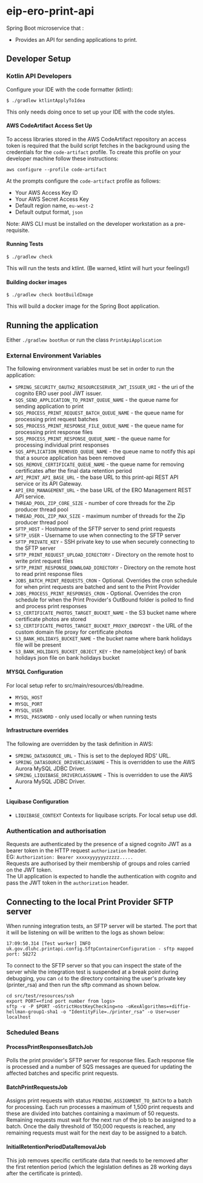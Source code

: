 # eip-ero-print-api
Spring Boot microservice that :
- Provides an API for sending applications to print.

## Developer Setup
### Kotlin API Developers

Configure your IDE with the code formatter (ktlint):
```
$ ./gradlew ktlintApplyToIdea
```
This only needs doing once to set up your IDE with the code styles.

#### AWS CodeArtifact Access Set Up

To access libraries stored in the AWS CodeArtifact repository an access token is required that the build script fetches
in the background using the credentials for the `code-artifact` profile. To create this profile on your developer
machine follow these instructions:

```shell
aws configure --profile code-artifact
```

At the prompts configure the `code-artifact` profile as follows:
* Your AWS Access Key ID
* Your AWS Secret Access Key
* Default region name, `eu-west-2`
* Default output format, `json`

Note: AWS CLI must be installed on the developer workstation as a pre-requisite.

#### Running Tests
```
$ ./gradlew check
```
This will run the tests and ktlint. (Be warned, ktlint will hurt your feelings!)

#### Building docker images
```
$ ./gradlew check bootBuildImage
```
This will build a docker image for the Spring Boot application.

## Running the application
Either `./gradlew bootRun` or run the class `PrintApiApplication`

### External Environment Variables
The following environment variables must be set in order to run the application:
* `SPRING_SECURITY_OAUTH2_RESOURCESERVER_JWT_ISSUER_URI` - the uri of the cognito ERO user pool JWT issuer.
* `SQS_SEND_APPLICATION_TO_PRINT_QUEUE_NAME` - the queue name for sending application to print
* `SQS_PROCESS_PRINT_REQUEST_BATCH_QUEUE_NAME` - the queue name for processing print request batches
* `SQS_PROCESS_PRINT_RESPONSE_FILE_QUEUE_NAME` - the queue name for processing print response files
* `SQS_PROCESS_PRINT_RESPONSE_QUEUE_NAME` - the queue name for processing individual print responses
* `SQS_APPLICATION_REMOVED_QUEUE_NAME` - the queue name to notify this api that a source application has been removed
* `SQS_REMOVE_CERTIFICATE_QUEUE_NAME` - the queue name for removing certificates after the final data retention period
* `API_PRINT_API_BASE_URL` - the base URL to this print-api REST API service or its API Gateway.
* `API_ERO_MANAGEMENT_URL` - the base URL of the ERO Management REST API service.
* `THREAD_POOL_ZIP_CORE_SIZE` - number of core threads for the Zip producer thread pool 
* `THREAD_POOL_ZIP_MAX_SIZE` - maximum number of threads for the Zip producer thread pool
* `SFTP_HOST` - Hostname of the SFTP server to send print requests
* `SFTP_USER` - Username to use when connecting to the SFTP server 
* `SFTP_PRIVATE_KEY` - SSH private key to use when securely connecting to the SFTP server
* `SFTP_PRINT_REQUEST_UPLOAD_DIRECTORY` - Directory on the remote host to write print request files
* `SFTP_PRINT_RESPONSE_DOWNLOAD_DIRECTORY` - Directory on the remote host to read print response files
* `JOBS_BATCH_PRINT_REQUESTS_CRON` - Optional. Overrides the cron schedule for when print requests are batched and sent to the Print Provider
* `JOBS_PROCESS_PRINT_RESPONSES_CRON` - Optional. Overrides the cron schedule for when the Print Provider's OutBound folder is polled to find and process print responses
* `S3_CERTIFICATE_PHOTOS_TARGET_BUCKET_NAME` - the S3 bucket name where certificate photos are stored
* `S3_CERTIFICATE_PHOTOS_TARGET_BUCKET_PROXY_ENDPOINT` - the URL of the custom domain file proxy for certificate photos
* `S3_BANK_HOLIDAYS_BUCKET_NAME` - the bucket name where bank holidays file will be present
* `S3_BANK_HOLIDAYS_BUCKET_OBJECT_KEY` - the name(object key) of bank holidays json file on bank holidays bucket

#### MYSQL Configuration
For local setup refer to src/main/resources/db/readme.
* `MYSQL_HOST`
* `MYSQL_PORT`
* `MYSQL_USER`
* `MYSQL_PASSWORD` - only used locally or when running tests

#### Infrastructure overrides
The following are overridden by the task definition in AWS:
* `SPRING_DATASOURCE_URL` - This is set to the deployed RDS' URL.
* `SPRING_DATASOURCE_DRIVERCLASSNAME` - This is overridden to use the AWS Aurora MySQL JDBC Driver.
* `SPRING_LIQUIBASE_DRIVERCLASSNAME` - This is overridden to use the AWS Aurora MySQL JDBC Driver.
*
#### Liquibase Configuration
* `LIQUIBASE_CONTEXT` Contexts for liquibase scripts.
  For local setup use ddl.

### Authentication and authorisation
Requests are authenticated by the presence of a signed cognito JWT as a bearer token in the HTTP request `authorization` header.  
EG: `Authorization: Bearer xxxxxyyyyyyzzzzz.....`  
Requests are authorised by their membership of groups and roles carried on the JWT token.  
The UI application is expected to handle the authentication with cognito and pass the JWT token in the `authorization` header.

## Connecting to the local Print Provider SFTP server
When running integration tests, an SFTP server will be started.
The port that it will be listening on will be written to the logs as shown below:
```text
17:09:50.314 [Test worker] INFO  uk.gov.dluhc.printapi.config.SftpContainerConfiguration - sftp mapped port: 58272
```
To connect to the SFTP server so that you can inspect the state of the server while the integration test is suspended
at a break point during debugging, you can `cd` to the directory containing the user's private key (printer_rsa) 
and then run the sftp command as shown below.
```shell
cd src/test/resources/ssh
export PORT=<find port number from logs>
sftp -v -P $PORT -oStrictHostKeyChecking=no -oKexAlgorithms=+diffie-hellman-group1-sha1 -o "IdentityFile=./printer_rsa" -o User=user localhost
```

### Scheduled Beans

#### ProcessPrintResponsesBatchJob
Polls the print provider's SFTP server for response files. Each response file is processed and a number of SQS messages
are queued for updating the affected batches and specific print requests.

#### BatchPrintRequestsJob
Assigns print requests with status `PENDING_ASSIGNMENT_TO_BATCH` to a batch for processing.
Each run processes a maximum of 1,500 print requests and these are divided into batches containing a maximum of 50 requests.
Remaining requests must wait for the next run of the job to be assigned to a batch. Once the daily threshold of 150,000 requests
is reached, any remaining requests must wait for the next day to be assigned to a batch.

#### InitialRetentionPeriodDataRemovalJob
This job removes specific certificate data that needs to be removed after the first retention period (which the legislation
defines as 28 working days after the certificate is printed).
